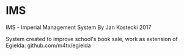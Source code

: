 # IMS
IMS - Imperial Management System
By Jan Kostecki 2017

System created to improve school's book sale, work as extension of Egielda:
github.com/m4tx/egielda

